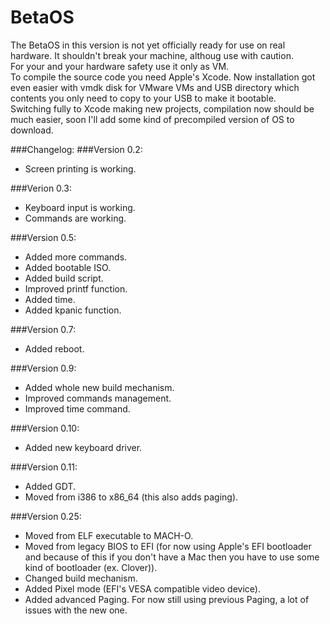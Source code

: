 # BetaOS
The BetaOS in this version is not yet officially ready for use on real hardware. It shouldn't break your machine, althoug use with caution.<br />
For your and your hardware safety use it only as VM.<br />
To compile the source code you need Apple's Xcode.
Now installation got even easier with vmdk disk for VMware VMs and USB directory which contents you only need to copy to your USB to make it bootable.<br />
Switching fully to Xcode making new projects, compilation now should be much easier, soon I'll add some kind of precompiled version of OS to download.

###Changelog:
###Version 0.2:
* Screen printing is working.

###Verion 0.3:
* Keyboard input is working.
* Commands are working.

###Version 0.5:
* Added more commands.
* Added bootable ISO.
* Added build script.
* Improved printf function.
* Added time.
* Added kpanic function.

###Version 0.7:
* Added reboot.

###Version 0.9:
* Added whole new build mechanism.
* Improved commands management.
* Improved time command.

###Version 0.10:
* Added new keyboard driver.

###Version 0.11:
* Added GDT.
* Moved from i386 to x86_64 (this also adds paging).

###Version 0.25:
* Moved from ELF executable to MACH-O.
* Moved from legacy BIOS to EFI (for now using Apple's EFI bootloader and because of this if you don't have a Mac then you have to use some kind of bootloader (ex. Clover)).
* Changed build mechanism.
* Added Pixel mode (EFI's VESA compatible video device).
* Added advanced Paging. For now still using previous Paging, a lot of issues with the new one.
